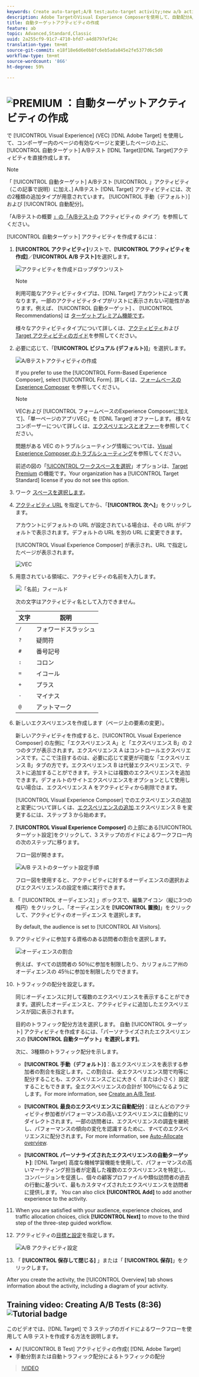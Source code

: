 ```yaml
---
keywords: Create auto-target;A/B test;auto-target activity;new a/b activity;auto target;auto-target for personalized experiences;personalized
description: Adobe TargetのVisual Experience Composerを使用して、自動配分A/Bテストアクティビティをターゲット対応ページに直接作成し、ターゲット内でページの一部を変更します。
title: 自動ターゲットアクティビティの作成
feature: ab
topic: Advanced,Standard,Classic
uuid: 2a255cf9-91c7-4710-bfd7-a4d8797ef24c
translation-type: tm+mt
source-git-commit: e18f18e6d6e0b8fc6eb5ada845e2fe5377d6c5d0
workflow-type: tm+mt
source-wordcount: '866'
ht-degree: 59%

---
```



# ![PREMIUM](/help/assets/premium.png) ：自動ターゲットアクティビティの作成

で [!UICONTROL Visual Experience] (VEC) [!DNL Adobe Target] を使用して、コンポーザー内のページの有効なページと変更したページの上に、 [!UICONTROL 自動ターゲット] A/Bテスト [!DNL Target][!DNL Target]アクティビティを直接作成します。

>[!NOTE]
>
>「 [!UICONTROL 自動ターゲット] A/Bテスト [!UICONTROL 」アクティビティ（この記事で説明）に加え、] A/Bテスト [!DNL Target] アクティビティには、次の2種類の追加タイプが用意されています。 [!UICONTROL 手動（デフォルト）] および [!UICONTROL 自動配分]。
>
>「A/Bテストの概要 [」の「A/Bテストの](/help/c-activities/t-test-ab/test-ab.md#types) アクティビティの *タイプ*」を参照してください。

[!UICONTROL 自動ターゲット] アクティビティを作成するには：

1. **[!UICONTROL アクティビティ]**&#x200B;リストで、**[!UICONTROL アクティビティを作成]**／**[!UICONTROL A/B テスト]**&#x200B;を選択します。

   ![アクティビティを作成ドロップダウンリスト](/help/c-activities/t-test-ab/t-test-create-ab/assets/ab_select-new.png)

   >[!NOTE]
   >
   >利用可能なアクティビティタイプは、[!DNL Target] アカウントによって異なります。一部のアクティビティタイプがリストに表示されない可能性があります。例えば、 [!UICONTROL 自動ターゲット] 、 [!UICONTROL Recommendations] は [ターゲットプレミアム機能です](/help/c-intro/intro.md#premium)。
   >
   >様々なアクティビティタイプについて詳しくは、[アクティビティ](/help/c-activities/activities.md)および [Target アクティビティのガイド](/help/c-activities/target-activities-guide.md)を参照してください。

1. 必要に応じて、「**[!UICONTROL ビジュアル (デフォルト)]**」を選択します。

   ![A/Bテストアクティビティの作成](/help/c-activities/t-test-ab/t-test-create-ab/assets/create-ab.png)

   If you prefer to use the [!UICONTROL Form-Based Experience Composer], select [!UICONTROL Form]. 詳しくは、[フォームベースの Experience Composer](/help/c-experiences/form-experience-composer.md) を参照してください。

   >[!NOTE]
   >
   >VECおよび [!UICONTROL フォームベースのExperience Composerに加えて]、「単一ページのアプリVEC」を [!DNL Target] オファーします。 様々なコンポーザーについて詳しくは、[エクスペリエンスとオファー](/help/c-experiences/experiences.md)を参照してください。
   >
   >問題がある VEC のトラブルシューティング情報については、[Visual Experience Composer のトラブルシューティング](/help/c-experiences/c-visual-experience-composer/r-troubleshoot-composer/troubleshoot-composer.md)を参照してください。
   >
   >前述の図の「[!UICONTROL ワークスペースを選択](/help/administrating-target/c-user-management/property-channel/property-channel.md)」オプションは、[Target Premium](/help/c-intro/intro.md) の機能です。Your organization has a [!UICONTROL Target Standard] license if you do not see this option.

1. ワーク [スペースを選択します](/help/administrating-target/c-user-management/property-channel/property-channel.md)。

1. [アクティビティ URL](/help/c-activities/t-test-ab/t-test-create-ab/ab-activity-url.md) を指定してから、「**[!UICONTROL 次へ]**」をクリックします。

   アカウントにデフォルトの URL が設定されている場合は、その URL がデフォルトで表示されます。デフォルトの URL を別の URL に変更できます。

   [!UICONTROL Visual Experience Composer] が表示され、URL で指定したページが表示されます。

   ![VEC](/help/c-activities/t-test-ab/t-test-create-ab/assets/vec-new.png)

1. 用意されている領域に、アクティビティの名前を入力します。

   ![「名前」フィールド](/help/c-activities/t-test-ab/t-test-create-ab/assets/ab_newname-new.png)

   次の文字はアクティビティ名として入力できません。

   | 文字 | 説明 |
   |--- |--- |
   | `/` | フォワードスラッシュ |
   | `?` | 疑問符 |
   | `#` | 番号記号 |
   | `:` | コロン |
   | `=` | イコール |
   | `+` | プラス |
   | `-` | マイナス |
   | `@` | アットマーク |

1. 新しいエクスペリエンスを作成します（ページ上の要素の変更）。

   新しいアクティビティを作成すると、[!UICONTROL Visual Experience Composer] の左側に「エクスペリエンス A」と「エクスペリエンス B」の 2 つのタブが表示されます。エクスペリエンス A はコントロールエクスペリエンスです。ここで注目するのは、必要に応じて変更が可能な「エクスペリエンス B」タブの方です。エクスペリエンス B は代替エクスペリエンスで、テストに追加することができます。テストには複数のエクスペリエンスを追加できます。デフォルトのサイトエクスペリエンスをオプションとして使用しない場合は、エクスペリエンス A をアクティビティから削除できます。

   [!UICONTROL Visual Experience Composer] でのエクスペリエンスの追加と変更について詳しくは、[エクスペリエンスの追加](/help/c-activities/t-test-ab/t-test-create-ab/ab-add-experience.md).エクスペリエンス B を変更するには、ステップ 3 から始めます。

1. **[!UICONTROL Visual Experience Composer]** の上部にある[!UICONTROL ターゲット設定]をクリックして、3 ステップのガイドによるワークフロー内の次のステップに移ります。

   フロー図が開きます。

   ![A/B テストのターゲット設定手順](/help/c-activities/t-test-ab/t-test-create-ab/assets/ab_flow-new.png)

   フロー図を使用すると、アクティビティに対するオーディエンスの選択およびエクスペリエンスの設定を順に実行できます。

1. 「 [!UICONTROL オーディエンス] 」ボックスで、編集アイコン（縦に3つの楕円）をクリックし、「オーディエンスを **[!UICONTROL 置換]**」をクリックして、アクティビティのオーディエンス [](/help/c-activities/t-test-ab/t-test-create-ab/ab-audience.md) を選択します。

   By default, the audience is set to [!UICONTROL All Visitors].

1. アクティビティに参加する資格のある訪問者の割合を選択します。

   ![オーディエンスの割合](/help/c-activities/t-test-ab/t-test-create-ab/assets/audperc-new.png)

   例えば、すべての訪問者の 50％に参加を制限したり、カリフォルニア州のオーディエンスの 45％に参加を制限したりできます。

1. トラフィックの配分を設定します。

   同じオーディエンスに対して複数のエクスペリエンスを表示することができます。選択したオーディエンスと、アクティビティに追加したエクスペリエンスが図に表示されます。

   目的のトラフィック配分方法を選択します。 自動 [!UICONTROL ターゲット] アクティビティを作成するには、「パーソナライズされたエクスペリエンスの **[!UICONTROL 自動ターゲット」を選択します]**。

   次に、3種類のトラフィック配分を示します。

   * **[!UICONTROL 手動（デフォルト）]**：各エクスペリエンスを表示する参加者の割合を指定します。この割合は、全エクスペリエンス間で均等に配分することも、エクスペリエンスごとに大きく（または小さく）設定することもできます。全エクスペリエンスの合計が 100％になるようにします。For more information, see [Create an A/B Test](/help/c-activities/t-test-ab/t-test-create-ab/test-create-ab.md).

   * **[!UICONTROL 最良のエクスペリエンスに自動配分]**：ほとんどのアクティビティ参加者がパフォーマンスの高いエクスペリエンスに自動的にリダイレクトされます。一部の訪問者は、エクスペリエンスの調査を継続し、パフォーマンスの傾向の変化を認識するために、すべてのエクスペリエンスに配分されます。For more information, see [Auto-Allocate overview](/help/c-activities/automated-traffic-allocation/automated-traffic-allocation.md).

   * **[!UICONTROL パーソナライズされたエクスペリエンスの自動ターゲット]**: [!DNL Target] 高度な機械学習機能を使用して、パフォーマンスの高いマーケティング担当者が定義した複数のエクスペリエンスを特定し、コンバージョンを促進し、個々の顧客プロファイルや類似訪問者の過去の行動に基づいて、最もカスタマイズされたエクスペリエンスを訪問者に提供します。
   You can also click **[!UICONTROL Add]** to add another experience to the activity.

1. When you are satisfied with your audience, experience choices, and traffic allocation choices, click **[!UICONTROL Next]** to move to the third step of the three-step guided workflow.

1. アクティビティの[目標と設定](/help/c-activities/t-test-ab/t-test-create-ab/ab-goals-and-settings.md)を指定します。

   ![A/B アクティビティ設定](/help/c-activities/t-test-ab/t-test-create-ab/assets/ab_settings-new.png)

1. 「 **[!UICONTROL 保存して閉じる]** 」または「 **[!UICONTROL 保存]**」をクリックします。

After you create the activity, the [!UICONTROL Overview] tab shows information about the activity, including a diagram of your activity.

## Training video: Creating A/B Tests (8:36) ![Tutorial badge](/help/assets/tutorial.png)

このビデオでは、[!DNL Target] で 3 ステップのガイドによるワークフローを使用して A/B テストを作成する方法を説明します。

* A/ [!UICONTROL B Test] アクティビティの作成( [!DNL Adobe Target]
* 手動分割または自動トラフィック配分によるトラフィックの配分

>[!VIDEO](https://video.tv.adobe.com/v/17391)